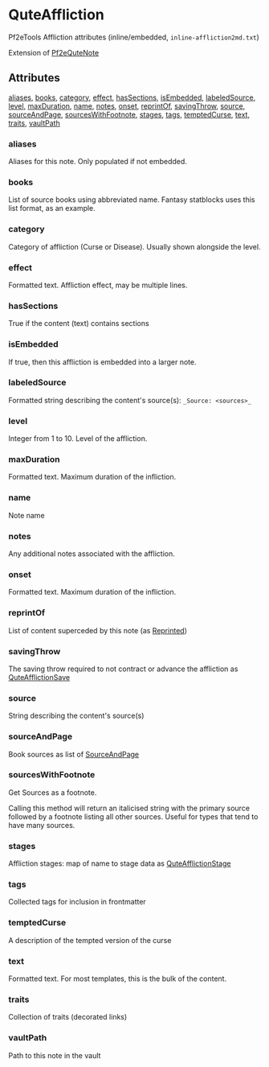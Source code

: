 # QuteAffliction

Pf2eTools Affliction attributes (inline/embedded, `inline-affliction2md.txt`)

Extension of [Pf2eQuteNote](../Pf2eQuteNote.md)

## Attributes

[aliases](#aliases), [books](#books), [category](#category), [effect](#effect), [hasSections](#hassections), [isEmbedded](#isembedded), [labeledSource](#labeledsource), [level](#level), [maxDuration](#maxduration), [name](#name), [notes](#notes), [onset](#onset), [reprintOf](#reprintof), [savingThrow](#savingthrow), [source](#source), [sourceAndPage](#sourceandpage), [sourcesWithFootnote](#sourceswithfootnote), [stages](#stages), [tags](#tags), [temptedCurse](#temptedcurse), [text](#text), [traits](#traits), [vaultPath](#vaultpath)


### aliases

Aliases for this note. Only populated if not embedded.

### books

List of source books using abbreviated name. Fantasy statblocks uses this list format, as an example.

### category

Category of affliction (Curse or Disease). Usually shown alongside the level.

### effect

Formatted text. Affliction effect, may be multiple lines.

### hasSections

True if the content (text) contains sections

### isEmbedded

If true, then this affliction is embedded into a larger note.

### labeledSource

Formatted string describing the content's source(s): `_Source: <sources>_`

### level

Integer from 1 to 10. Level of the affliction.

### maxDuration

Formatted text. Maximum duration of the infliction.

### name

Note name

### notes

Any additional notes associated with the affliction.

### onset

Formatted text. Maximum duration of the infliction.

### reprintOf

List of content superceded by this note (as [Reprinted](../../Reprinted.md))

### savingThrow

The saving throw required to not contract or advance the affliction as
[QuteAfflictionSave](QuteAfflictionSave.md)

### source

String describing the content's source(s)

### sourceAndPage

Book sources as list of [SourceAndPage](../../SourceAndPage.md)

### sourcesWithFootnote

Get Sources as a footnote.

Calling this method will return an italicised string with the primary source
followed by a footnote listing all other sources. Useful for types
that tend to have many sources.

### stages

Affliction stages: map of name to stage data as
[QuteAfflictionStage](QuteAfflictionStage.md)

### tags

Collected tags for inclusion in frontmatter

### temptedCurse

A description of the tempted version of the curse

### text

Formatted text. For most templates, this is the bulk of the content.

### traits

Collection of traits (decorated links)

### vaultPath

Path to this note in the vault
